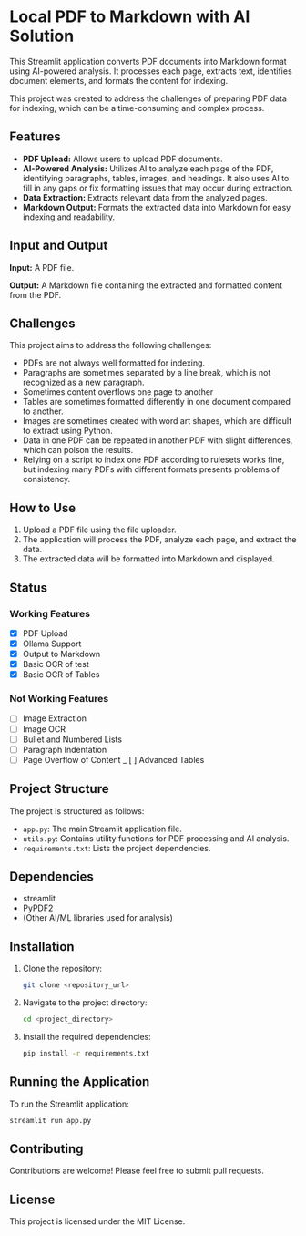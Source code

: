 # Local PDF to Markdown with AI Solution

This Streamlit application converts PDF documents into Markdown format using AI-powered analysis. It processes each page, extracts text, identifies document elements, and formats the content for indexing.

This project was created to address the challenges of preparing PDF data for indexing, which can be a time-consuming and complex process.

## Features

- **PDF Upload:** Allows users to upload PDF documents.
- **AI-Powered Analysis:** Utilizes AI to analyze each page of the PDF, identifying paragraphs, tables, images, and headings. It also uses AI to fill in any gaps or fix formatting issues that may occur during extraction.
- **Data Extraction:** Extracts relevant data from the analyzed pages.
- **Markdown Output:** Formats the extracted data into Markdown for easy indexing and readability.

## Input and Output

**Input:** A PDF file.

**Output:** A Markdown file containing the extracted and formatted content from the PDF.

## Challenges

This project aims to address the following challenges:

- PDFs are not always well formatted for indexing.
- Paragraphs are sometimes separated by a line break, which is not recognized as a new paragraph.
- Sometimes content overflows one page to another
- Tables are sometimes formatted differently in one document compared to another.
- Images are sometimes created with word art shapes, which are difficult to extract using Python.
- Data in one PDF can be repeated in another PDF with slight differences, which can poison the results.
- Relying on a script to index one PDF according to rulesets works fine, but indexing many PDFs with different formats presents problems of consistency.

## How to Use

1.  Upload a PDF file using the file uploader.
2.  The application will process the PDF, analyze each page, and extract the data.
3.  The extracted data will be formatted into Markdown and displayed.

## Status

### Working Features
- [x] PDF Upload
- [x] Ollama Support
- [x] Output to Markdown
- [x] Basic OCR of test
- [x] Basic OCR of Tables

### Not Working Features
- [ ] Image Extraction
- [ ] Image OCR
- [ ] Bullet and Numbered Lists
- [ ] Paragraph Indentation
- [ ] Page Overflow of Content
_ [ ] Advanced Tables

## Project Structure

The project is structured as follows:

-   `app.py`: The main Streamlit application file.
-   `utils.py`: Contains utility functions for PDF processing and AI analysis.
-   `requirements.txt`: Lists the project dependencies.

## Dependencies

-   streamlit
-   PyPDF2
-   (Other AI/ML libraries used for analysis)

## Installation

1.  Clone the repository:

    ```bash
    git clone <repository_url>
    ```
2.  Navigate to the project directory:

    ```bash
    cd <project_directory>
    ```
3.  Install the required dependencies:

    ```bash
    pip install -r requirements.txt
    ```

## Running the Application

To run the Streamlit application:

```bash
streamlit run app.py
```

## Contributing

Contributions are welcome! Please feel free to submit pull requests.

## License

This project is licensed under the MIT License.
